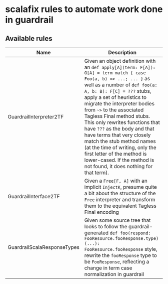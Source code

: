 scalafix rules to automate work done in guardrail
===

Available rules
---

| Name                        | Description                                                                   |
| --------------------------- | ----------------------------------------------------------------------------- |
| GuardrailInterpreter2TF     | Given an object definition with an `def apply[A](term: F[A]): G[A] = term match { case Foo(a, b) => ...; ... }` as well as a number of `def foo(a: A, b: B): F[C] = ???` stubs, apply a set of heuristics to migrate the interpreter bodies from `~>` to the associated Tagless Final method stubs.<br />This only rewrites functions that have `???` as the body and that have terms that very closely match the stub method names (at the time of writing, only the first letter of the method is lower-cased. If the method is not found, it does nothing for that term). |
| GuardrailInterface2TF       | Given a `Free[F, A]` with an implicit `InjectK`, presume quite a bit about the structure of the `Free` interpreter and transform them to the equivalent Tagless Final encoding |
| GuardrailScalaResponseTypes | Given some source tree that looks to follow the guardrail-generated `def foo(respond: FooResource.fooResponse.type)(...): FooResource.fooResponse` style, rewrite the `fooResponse` type to be `FooResponse`, reflecting a change in term case normalization in guardrail |
